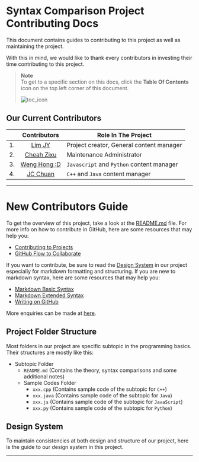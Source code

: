 # Syntax Comparison Project Contributing Docs

This document contains guides to contributing to this project as well as maintaining the project.

With this in mind, we would like to thank every contributors in investing their time contributing to this project. 

> **Note**
> <br>To get to a specific section on this docs, click the **Table Of Contents** icon on the top left corner of this document.
>
> ![toc_icon](https://media.discordapp.net/attachments/988351630984495114/988352452141142036/Picture1.png?width=1440&height=247)

## Our Current Contributors

|  | Contributors | Role In The Project |
| --- | :---: | --- |
| 1. | [Lim JY](https://github.com/LimJY03) | Project creator, General content manager |
| 2. | [Cheah Zixu](https://github.com/genesis331) | Maintenance Administrator |
| 3. | [Weng Hong :D](https://github.com/AsynchronousNotAvailable) | `Javascript` and `Python` content manager |
| 4. | [JC Chuan](https://github.com/PoisonDarterz) | `C++` and `Java` content manager |

---

# New Contributors Guide

To get the overview of this project, take a look at the [README.md](https://github.com/LimJY03/SyntaxComparison/blob/main/README.md) file. For more info on how to contribute in GitHub, here are some resources that may help you:

* [Contributing to Projects](https://docs.github.com/en/get-started/quickstart/contributing-to-projects)
* [GitHub Flow to Collaborate](https://docs.github.com/en/get-started/quickstart/github-flow)

If you want to contribute, be sure to read the [Design System](https://github.com/LimJY03/SyntaxComparison/blob/main/CONTRIBUTIONS.md#design-system) in our project especially for markdown formatting and structuring. If you are new to markdown syntax, here are some resources that may help you:

* [Markdown Basic Syntax](https://www.markdownguide.org/basic-syntax/)
* [Markdown Extended Syntax](https://www.markdownguide.org/extended-syntax/)
* [Writing on GitHub](https://docs.github.com/en/get-started/writing-on-github)

More enquiries can be made at [here](mailto:limjunyi03@gmail.com).

## Project Folder Structure

Most folders in our project are specific subtopic in the programming basics. Their structures are mostly like this:

* Subtopic Folder
    * `README.md` (Contains the theory, syntax comparisons and some additional notes)
    * Sample Codes Folder 
        * `xxx.cpp` (Contains sample code of the subtopic for `C++`)
        * `xxx.java` (Contains sample code of the subtopic for `Java`)
        * `xxx.js` (Contains sample code of the subtopic for `JavaScript`)
        * `xxx.py` (Contains sample code of the subtopic for `Python`)

## Design System

To maintain consistencies at both design and structure of our project, here is the guide to our design system in this project.

<!-- JY will write this section but if you have anything to write please leave it here as well for reviewing -->

---
